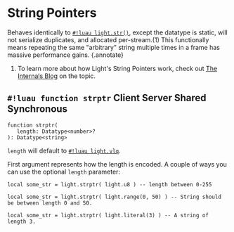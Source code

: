 # String Pointers

Behaves identically to [`#!luau light.str()`](./str.md), except the datatype is static, will not serialize duplicates,
and allocated per-stream.(1) This functionally means repeating the same "arbitrary" string multiple times in a frame has
massive performance gains.
{.annotate}

1. To learn more about how Light's String Pointers work, check out
   [The Internals Blog](../../../../blog/internals/string_pointers.md) on the topic.

## `#!luau function strptr` <span class="md-tag md-tag-icon md-tag--client">Client</span> <span class="md-tag md-tag-icon md-tag--server">Server</span> <span class="md-tag md-tag-icon md-tag--shared">Shared</span> <span class="md-tag md-tag-icon md-tag--sync">Synchronous</span>

```luau
function strptr(
   length: Datatype<number>?
): Datatype<string>
```

`length` will default to [`#!luau light.vlq`](../numbers/uints.md).

First argument represents how the length is encoded. A couple of ways you can use the optional `length` parameter:

```luau
local some_str = light.strptr( light.u8 ) -- length between 0-255
```

```luau
local some_str = light.strptr( light.range(0, 50) ) -- String should be between length 0 and 50.
```

```luau
local some_str = light.strptr( light.literal(3) ) -- A string of length 3.
```

